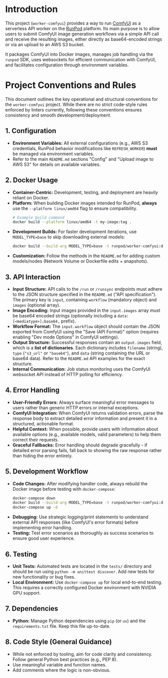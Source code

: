 # Introduction

This project (`worker-comfyui`) provides a way to run [ComfyUI](https://github.com/comfyanonymous/ComfyUI) as a serverless API worker on the [RunPod](https://www.runpod.io/) platform. Its main purpose is to allow users to submit ComfyUI image generation workflows via a simple API call and receive the resulting images, either directly as base64-encoded strings or via an upload to an AWS S3 bucket.

It packages ComfyUI into Docker images, manages job handling via the `runpod` SDK, uses websockets for efficient communication with ComfyUI, and facilitates configuration through environment variables.

# Project Conventions and Rules

This document outlines the key operational and structural conventions for the `worker-comfyui` project. While there are no strict code-style rules enforced by linters currently, following these conventions ensures consistency and smooth development/deployment.

## 1. Configuration

- **Environment Variables:** All external configurations (e.g., AWS S3 credentials, RunPod behavior modifications like `REFRESH_WORKER`) **must** be managed via environment variables.
- Refer to the main `README.md` sections "Config" and "Upload image to AWS S3" for details on available variables.

## 2. Docker Usage

- **Container-Centric:** Development, testing, and deployment are heavily reliant on Docker.
- **Platform:** When building Docker images intended for RunPod, **always** use the `--platform linux/amd64` flag to ensure compatibility.
  ```bash
  # Example build command
  docker build --platform linux/amd64 -t my-image:tag .
  ```
- **Development Builds:** For faster development iterations, use `MODEL_TYPE=base` to skip downloading external models:
  ```bash
  docker build --build-arg MODEL_TYPE=base -t runpod/worker-comfyui:dev .
  ```
- **Customization:** Follow the methods in the `README.md` for adding custom models/nodes (Network Volume or Dockerfile edits + snapshots).

## 3. API Interaction

- **Input Structure:** API calls to the `/run` or `/runsync` endpoints must adhere to the JSON structure specified in the `README.md` ("API specification"). The primary key is `input`, containing `workflow` (mandatory object) and `images` (optional array).
- **Image Encoding:** Input images provided in the `input.images` array must be base64 encoded strings (optionally including a `data:[<mediatype>];base64,` prefix).
- **Workflow Format:** The `input.workflow` object should contain the JSON exported from ComfyUI using the "Save (API Format)" option (requires enabling "Dev mode Options" in ComfyUI settings).
- **Output Structure:** Successful responses contain an `output.images` field, which is a **list of dictionaries**. Each dictionary includes `filename` (string), `type` (`"s3_url"` or `"base64"`), and `data` (string containing the URL or base64 data). Refer to the `README.md` API examples for the exact structure.
- **Internal Communication:** Job status monitoring uses the ComfyUI websocket API instead of HTTP polling for efficiency.

## 4. Error Handling

- **User-Friendly Errors:** Always surface meaningful error messages to users rather than generic HTTP errors or internal exceptions.
- **ComfyUI Integration:** When ComfyUI returns validation errors, parse the response body to extract detailed error information and present it in a structured, actionable format.
- **Helpful Context:** When possible, provide users with information about available options (e.g., available models, valid parameters) to help them correct their requests.
- **Graceful Fallbacks:** Error handling should degrade gracefully - if detailed error parsing fails, fall back to showing the raw response rather than hiding the error entirely.

## 5. Development Workflow

- **Code Changes:** After modifying handler code, always rebuild the Docker image before testing with `docker-compose`:
  ```bash
  docker-compose down
  docker build --build-arg MODEL_TYPE=base -t runpod/worker-comfyui:dev .
  docker-compose up -d
  ```
- **Debugging:** Use strategic logging/print statements to understand external API responses (like ComfyUI's error formats) before implementing error handling.
- **Testing:** Test error scenarios as thoroughly as success scenarios to ensure good user experience.

## 6. Testing

- **Unit Tests:** Automated tests are located in the `tests/` directory and should be run using `python -m unittest discover`. Add new tests for new functionality or bug fixes.
- **Local Environment:** Use `docker-compose up` for local end-to-end testing. This requires a correctly configured Docker environment with NVIDIA GPU support.

## 7. Dependencies

- **Python:** Manage Python dependencies using `pip` (or `uv`) and the `requirements.txt` file. Keep this file up-to-date.

## 8. Code Style (General Guidance)

- While not enforced by tooling, aim for code clarity and consistency. Follow general Python best practices (e.g., PEP 8).
- Use meaningful variable and function names.
- Add comments where the logic is non-obvious.
